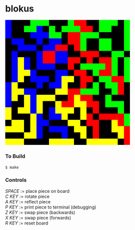 # blokus

![Image](imgs/blokus.png)

### To Build

`$ make`

### Controls

_SPACE_ := place piece on board <br>
_C KEY_ := rotate piece <br>
_A KEY_ := reflect piece <br>
_P KEY_ := print piece to terminal (debugging) <br>
_Z KEY_ := swap piece (backwards) <br>
_X KEY_ := swap piece (forwards) <br>
_R KEY_ := reset board <br>
